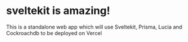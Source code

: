 # sveltekit is amazing!

This is a standalone web app which will use Sveltekit, Prisma, Lucia and Cockroachdb
to be deployed on Vercel